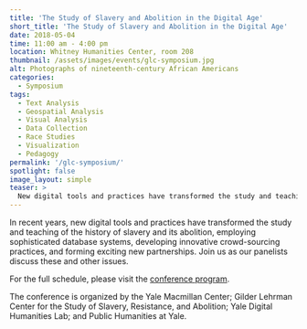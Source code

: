 ```yaml
---
title: 'The Study of Slavery and Abolition in the Digital Age'
short_title: 'The Study of Slavery and Abolition in the Digital Age'
date: 2018-05-04
time: 11:00 am - 4:00 pm
location: Whitney Humanities Center, room 208
thumbnail: /assets/images/events/glc-symposium.jpg
alt: Photographs of nineteenth-century African Americans
categories:
  - Symposium
tags:
  - Text Analysis
  - Geospatial Analysis
  - Visual Analysis
  - Data Collection
  - Race Studies
  - Visualization
  - Pedagogy
permalink: '/glc-symposium/'
spotlight: false
image_layout: simple
teaser: >
  New digital tools and practices have transformed the study and teaching of the history of slavery and its abolition.
---
```


In recent years, new digital tools and practices have transformed the study and teaching of the history of slavery and its abolition, employing sophisticated database systems, developing innovative crowd-sourcing practices, and forming exciting new partnerships. Join us as our panelists discuss these and other issues.

For the full schedule, please visit the <a href='https://glc.yale.edu/event/glc-digital-humanities-symposium-study-slavery-and-abolition-digital-age' target='_blank'>conference program</a>.

The conference is organized by the Yale Macmillan Center; Gilder Lehrman Center for the Study of Slavery, Resistance, and Abolition; Yale Digital Humanities Lab; and Public Humanities at Yale. 